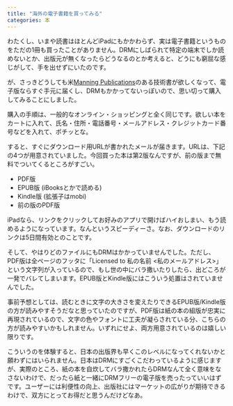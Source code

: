 ```yaml
---
title: "海外の電子書籍を買ってみる"
categories: 本
---
```


わたくし、いまや読書はほとんどiPadにもかかわらず、実は電子書籍というものをただの1冊も買ったことがありません。DRMにしばられて特定の端末でしか読めないとか、出版元が無くなったらどうなるのとか考えると、どうにも窮屈な感じがして、手を出せずにいたのです。

が、さっきどうしても米[Manning Publications](http://www.manning.com/)のある技術書が欲しくなって、電子版ならすぐ手元に届くし、DRMもかかってないっぽいので、思い切って購入してみることにしました。

購入の手順は、一般的なオンライン・ショッピングと全く同じです。欲しい本をカートに入れて、氏名・住所・電話番号・メールアドレス・クレジットカード番号などを入れて、ポチッとな。

すると、すぐにダウンロード用URLが書かれたメールが届きます。URLは、下記の4つが用意されていました。今回買った本は第2版なんですが、前の版まで無料でついてくるところがすごい。

- PDF版
- EPUB版 (iBooksとかで読める)
- Kindle版 (拡張子はmobi)
- 前の版のPDF版

iPadなら、リンクをクリックしてお好みのアプリで開けばハイおしまい、もう読めるようになっています。なんというスピーディーさ。なお、ダウンロードのリンクは5日間有効とのことです。

そして、やはりどのファイルにもDRMはかかっていませんでした。ただし、PDF版は全ページのフッタに「Licensed to 私の名前 <私のメールアドレス>」という文字列が入っているので、もし世の中にバラ撒いたりしたら、出どころが一発でバレてしまいます。EPUB版とKindle版にはこういう処置はされていませんでした。

事前予想としては、読むときに文字の大きさを変えたりできるEPUB版/Kindle版の方が読みやすそうだなと思っていたのですが、PDF版は紙の本の組版が忠実に再現されているので、文字の色やフォントに工夫が凝らされている分、こちらの方が読みやすいかもしれません。いずれにせよ、両方用意されているのは嬉しい限りです。

こういうのを体験すると、日本の出版界も早くこのレベルになってくれないかと願わずにはいられません。日本はDRMにすごくこだわっているように感じますが、実際のところ、紙の本を自炊してバラ撒かれたらDRMなんて全く意味をなさないわけで、だったら紙と一緒にDRMフリーの電子版を売ったっていいはずです。ユーザーには利便性の向上、出版社にはマーケットの広がりが期待できるわけで、双方にとってお得だと思うんだけどなあ。
